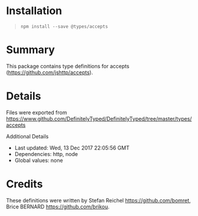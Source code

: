 # Installation
> `npm install --save @types/accepts`

# Summary
This package contains type definitions for accepts (https://github.com/jshttp/accepts).

# Details
Files were exported from https://www.github.com/DefinitelyTyped/DefinitelyTyped/tree/master/types/accepts

Additional Details
 * Last updated: Wed, 13 Dec 2017 22:05:56 GMT
 * Dependencies: http, node
 * Global values: none

# Credits
These definitions were written by Stefan Reichel <https://github.com/bomret>, Brice BERNARD <https://github.com/brikou>.

